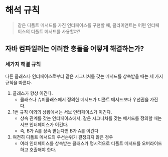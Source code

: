 # 해석 규칙
> 같은 디폴트 메서드를 가진 인터페이스를 구현할 때, 클라이언트는 어떤 인터페이스의 디폴트 메서드를 사용할까?

## 자바 컴파일러는 이러한 충돌을 어떻게 해결하는가?
### 세가지 해결 규칙
다른 클래스나 인터페이스로부터 같은 시그니처를 갖는 메서드를 상속받을 때는 세 가지 규칙을 따른다.
1. 클래스가 항상 이긴다. 
   - 클래스나 슈퍼클래스에서 정의한 메서드가 디폴트 메서드보다 우선권을 가진다. 
2. 1번 규칙 이외의 상황에서는 서브 인터페이스가 이긴다. 
   - 상속 관계를 갖는 인터페이스에서, 같은 시그니처를 갖는 메서드를 정의할 때는 서브 인터페이스가 이긴다.
   - 즉, B가 A를 상속 받는다면 B가 A를 이긴다
3. 여전히 디폴트 메서드의 우선순위가 결정되지 않은 경우 
   - 여러 인터페이스를 상속받는 클래스가 명시적으로 디폴트 메서드를 오버라이드하고 호출해야 한다.